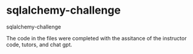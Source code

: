 # sqlalchemy-challenge
sqlalchemy-challenge

The code in the files were completed with the assitance of the instructor code, tutors, and chat gpt. 
